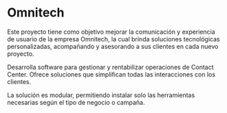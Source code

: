 # Omnitech

Este proyecto tiene como objetivo mejorar la comunicación y experiencia de usuario de la empresa Omnitech, la cual brinda soluciones tecnológicas personalizadas, acompañando y asesorando a sus clientes en cada nuevo proyecto.

Desarrolla software para gestionar y rentabilizar operaciones de Contact Center. Ofrece soluciones que simplifican todas las interacciones con los clientes.

La solución es modular, permitiendo instalar solo las herramientas necesarias según el tipo de negocio o campaña.
